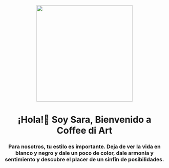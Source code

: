 <div id="header" align="center">
  <img src="https://i.ibb.co/dm2vfXW/Logo1-Coffee-Di-Art.png" width="300"/>
  <h1 align="center">¡Hola!🤗 Soy Sara, Bienvenido a Coffee di Art</h1>
  <h3 align="center">Para nosotros, tu estilo es importante. Deja de ver la vida en blanco y negro y dale un poco de color, dale armonía y sentimiento y descubre el placer de un sinfín de posibilidades.</h3>
</div>
